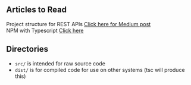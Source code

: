 ## Articles to Read
Project structure for REST APIs [Click here for Medium post](https://medium.com/swlh/how-i-structure-my-node-js-rest-apis-4e8904ccd2fb)<br>
NPM with Typescript [Click here](https://itnext.io/step-by-step-building-and-publishing-an-npm-typescript-package-44fe7164964c)

## Directories
* `src/` is intended for raw source code
* `dist/` is for compiled code for use on other systems (tsc will produce this)
